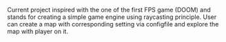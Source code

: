Current project inspired with the one of the first FPS game (DOOM) and stands for creating a simple game engine using raycasting principle. User can create a map with corresponding setting via configfile and explore the map with player on it.
